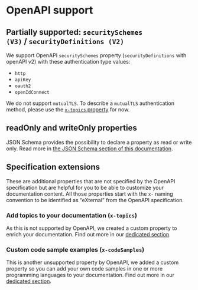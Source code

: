 # OpenAPI support

## Partially supported: `securitySchemes (V3)` / `securityDefinitions (V2)`

We support OpenAPI `securitySchemes` property (`securityDefinitions` with openAPI v2) with these authentication type values:

- `http`
- `apiKey`
- `oauth2`
- `openIdConnect`

We do not support `mutualTLS`. To describe a `mutualTLS` authentication method, please use the [`x-topics` property](doc-topics.md) for now.

## readOnly and writeOnly properties

JSON Schema provides the possibility to declare a property as read or write only. Read more in [the JSON Schema section of this documentation](/specifications-support/json-schema.md#readonly-and-writeonly-properties).

## Specification extensions

These are additional properties that are not specified by the OpenAPI specification but are helpful for you to be able to customize your documentation content. All those properties start with the `x-` naming convention to be identified as “eXternal” from the OpenAPI specification.

### Add topics to your documentation (`x-topics`)

As this is not supported by OpenAPI, we created a custom property to enrich your documentation. Find out more in our [dedicated section](doc-topics.md).

### Custom code sample examples (`x-codeSamples`)

This is another unsupported property by OpenAPI, we added a custom property so you can add your own code samples in one or more programming languages to your documentation. Find out more in our [dedicated section](doc-code-samples.md).
